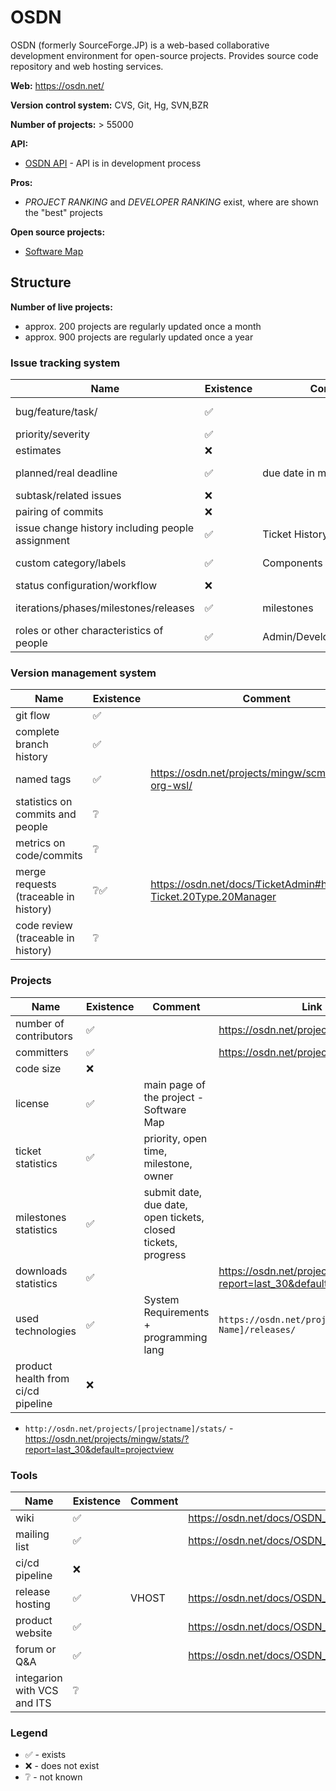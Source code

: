OSDN
====

OSDN (formerly SourceForge.JP) is a web-based collaborative development environment for open-source projects. Provides source code repository and web hosting services.

**Web:** https://osdn.net/ 

**Version control system:** CVS, Git, Hg, SVN,BZR

**Number of projects:** > 55000 

**API:**

* [OSDN API](https://osdn.net/projects/osdn-codes/wiki/APIGuide) - API is in development process

**Pros:** 

* _PROJECT RANKING_ and _DEVELOPER RANKING_ exist, where are shown the "best" projects

**Open source projects:**

* [Software Map](https://osdn.net/softwaremap/trove_list.php)

## Structure

**Number of live projects:** 

* approx. 200 projects are regularly updated once a month
* approx. 900 projects are regularly updated once a year

### Issue tracking system

|Name|Existence|Comment|Link|
|---|---|---|---|
|bug/feature/task/|✅||https://osdn.net/docs/TicketAdmin#h2-Ticket.20Type.20Manager |
|priority/severity|✅||https://osdn.net/projects/mingw/ticket/ |
|estimates|❌||
|planned/real deadline| ✅|due date in milestones|https://osdn.net/docs/TicketAdmin#h2-Milestone.20Management |
|subtask/related issues|❌||
|pairing of commits|❌||
|issue change history including people assignment|✅|Ticket History|
|custom category/labels|✅|Components|https://osdn.net/docs/TicketAdmin#h2-Component.20Manager |
|status configuration/workflow|❌|||
|iterations/phases/milestones/releases|✅|milestones|https://osdn.net/docs/TicketAdmin#h2-Milestone.20Management |
|roles or other characteristics of people|✅|Admin/Developer/Moderator/..|https://osdn.net/docs/Manage_Developers |

### Version management system

|Name|Existence|Comment|
|---|---|---|
|git flow|✅||
|complete branch history|✅||
|named tags|✅|https://osdn.net/projects/mingw/scm/git/mingw-org-wsl/|
|statistics on commits and people|❔||
|metrics on code/commits|❔||
|merge requests (traceable in history)|❔✅|https://osdn.net/docs/TicketAdmin#h2-Ticket.20Type.20Manager|
|code review (traceable in history)|❔||


### Projects

|Name|Existence|Comment|Link|
|---|---|---|---|
|number of contributors|✅||https://osdn.net/projects/mingw/devel/|
|committers|✅||https://osdn.net/projects/mingw/devel/|
|code size|❌||
|license|✅|main page of the project - Software Map|
|ticket statistics|✅|priority, open time, milestone, owner|
|milestones statistics|✅|submit date, due date, open tickets, closed tickets, progress|
|downloads statistics|✅||https://osdn.net/projects/mingw/stats/?report=last_30&default=projectview |
|used technologies|✅|System Requirements + programming lang|`https://osdn.net/projects/[Project Name]/releases/`|
|product health from ci/cd pipeline|❌||

* `http://osdn.net/projects/[projectname]/stats/` - https://osdn.net/projects/mingw/stats/?report=last_30&default=projectview

### Tools

|Name|Existence|Comment|Link|
|---|---|---|---|
|wiki|✅||https://osdn.net/docs/OSDN_Serviceshttps://osdn.net/docs/OSDN_Services|
|mailing list|✅||https://osdn.net/docs/OSDN_Services|
|ci/cd pipeline|❌||
|release hosting|✅|VHOST|https://osdn.net/docs/OSDN_Services|
|product website|✅||https://osdn.net/docs/OSDN_Services|
|forum or Q&A|✅||https://osdn.net/docs/OSDN_Services|
|integarion with VCS and ITS|❔||

### Legend

* ✅ - exists
* ❌ - does not exist
* ❔ - not known